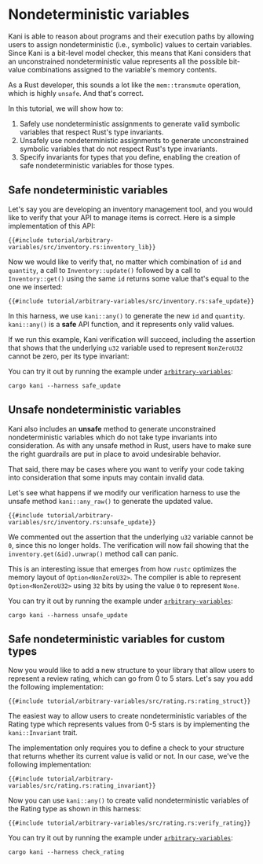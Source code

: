 # Nondeterministic variables

Kani is able to reason about programs and their execution paths by allowing users to assign nondeterministic (i.e., symbolic) values to  certain variables.
Since Kani is a bit-level model checker, this means that Kani considers that an unconstrained nondeterministic value represents all the possible bit-value combinations assigned to the variable's memory contents.

As a Rust developer, this sounds a lot like the `mem::transmute` operation, which is highly `unsafe`.
And that's correct.

In this tutorial, we will show how to:
 1. Safely use nondeterministic assignments to generate valid symbolic variables that respect Rust's type invariants.
 2. Unsafely use nondeterministic assignments to generate unconstrained symbolic variables that do not respect Rust's type invariants.
 2. Specify invariants for types that you define, enabling the creation of safe nondeterministic variables for those types.

## Safe nondeterministic variables

Let's say you are developing an inventory management tool, and you would like to verify that your API to manage items is correct.
Here is a simple implementation of this API:

```rust,noplaypen
{{#include tutorial/arbitrary-variables/src/inventory.rs:inventory_lib}}
```

Now we would like to verify that, no matter which combination of `id` and `quantity`, a call to `Inventory::update()` followed by a call to `Inventory::get()` using the same `id` returns some value that's equal to the one we inserted:

```rust,noplaypen
{{#include tutorial/arbitrary-variables/src/inventory.rs:safe_update}}
```

In this harness, we use `kani::any()` to generate the new `id` and `quantity`.
`kani::any()` is a **safe** API function, and it represents only valid values.

If we run this example, Kani verification will succeed, including the assertion that shows that the underlying `u32` variable  used to represent `NonZeroU32` cannot be zero, per its type invariant:

You can try it out by running the example under
[`arbitrary-variables`](https://github.com/model-checking/kani/tree/main/docs/src/tutorial/arbitrary-variables/):

```
cargo kani --harness safe_update
```

## Unsafe nondeterministic variables

Kani also includes an **unsafe** method to generate unconstrained nondeterministic variables which do not take type invariants into consideration.
As with any unsafe method in Rust, users have to make sure the right guardrails are put in place to avoid undesirable behavior.

That said, there may be cases where you want to verify your code taking into consideration that some inputs may contain invalid data.

Let's see what happens if we modify our verification harness to use the unsafe method `kani::any_raw()` to generate the updated value.

```rust,noplaypen
{{#include tutorial/arbitrary-variables/src/inventory.rs:unsafe_update}}
```

We commented out the assertion that the underlying `u32` variable cannot be `0`, since this no longer holds.
The verification will now fail showing that the `inventory.get(&id).unwrap()` method call can panic.

This is an interesting issue that emerges from how `rustc` optimizes the memory layout of `Option<NonZeroU32>`.
The compiler is able to represent `Option<NonZeroU32>` using `32` bits by using the value `0` to represent `None`.

You can try it out by running the example under [`arbitrary-variables`](https://github.com/model-checking/kani/tree/main/docs/src/tutorial/arbitrary-variables/):

```
cargo kani --harness unsafe_update
```

## Safe nondeterministic variables for custom types

Now you would like to add a new structure to your library that allow users to represent a review rating, which can go from 0 to 5 stars.
Let's say you add the following implementation:

```rust,noplaypen
{{#include tutorial/arbitrary-variables/src/rating.rs:rating_struct}}
```

The easiest way to allow users to create nondeterministic variables of the Rating type which represents values from 0-5 stars is by implementing the `kani::Invariant` trait.

The implementation only requires you to define a check to your structure that returns whether its current value is valid or not.
In our case, we've the following implementation:

```rust,noplaypen
{{#include tutorial/arbitrary-variables/src/rating.rs:rating_invariant}}
```

Now you can use `kani::any()` to create valid nondeterministic variables of the Rating type as shown in this harness:

```rust,noplaypen
{{#include tutorial/arbitrary-variables/src/rating.rs:verify_rating}}
```

You can try it out by running the example under
[`arbitrary-variables`](https://github.com/model-checking/kani/tree/main/docs/src/tutorial/arbitrary-variables/):

```
cargo kani --harness check_rating
```
